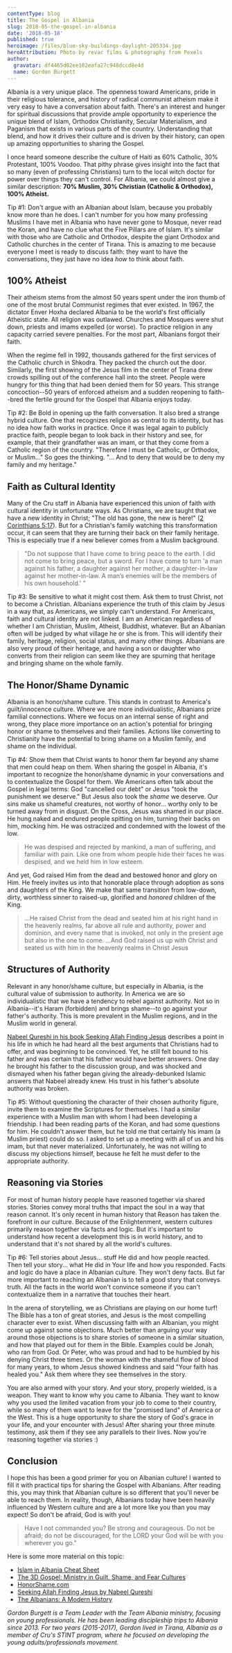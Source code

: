 ```yaml
---
contentType: blog
title: The Gospel in Albania
slug: 2018-05-the-gospel-in-albania
date: '2018-05-18'
published: true
heroimage: /files/blue-sky-buildings-daylight-205334.jpg
heroAttribution: Photo by revac films & photography from Pexels
author:
  gravatar: df4465d02ee102eafa27c948dccd8e4d
  name: Gordon Burgett
---
```

Albania is a very unique place.  The openness toward Americans, pride in their religious tolerance, and history of radical communist atheism make it very easy to have a conversation about faith.  There's an interest and hunger for spiritual discussions that provide ample opportunity to experience the unique blend of Islam, Orthodox Christianity, Secular Materialism, and Paganism that exists in various parts of the country.  Understanding that blend, and how it drives their culture and is driven by their history, can open up amazing opportunities to sharing the Gospel.

I once heard someone describe the culture of Haiti as 60% Catholic, 30% Protestant, 100% Voodoo.  That pithy phrase gives insight into the fact that so many (even of professing Christians) turn to the local witch doctor for power over things they can't control.  For Albania, we could almost give a similar description: **70% Muslim, 30% Christian (Catholic & Orthodox), 100% Atheist.**

<span class="callout">Tip #1: Don't argue with an Albanian about Islam, because you probably know more than he does.</span>
I can't number for you how many professing Muslims I have met in Albania who have never gone to Mosque, never read the Koran, and have no clue what the Five Pillars are of Islam.  It's similar with those who are Catholic and Orthodox, despite the giant Orthodox and Catholic churches in the center of Tirana.  This is amazing to me because everyone I meet is ready to discuss faith: they want to have the conversations, they just have no idea _how_ to think about faith.

## 100% Atheist

Their atheism stems from the almost 50 years spent under the iron thumb of one of the most brutal Communist regimes that ever existed.  In 1967, the dictator Enver Hoxha declared Albania to be the world's first officially Atheistic state.  All religion was outlawed.  Churches and Mosques were shut down, priests and imams expelled (or worse).  To practice religion in any capacity carried severe penalties.  For the most part, Albanians forgot their faith.

When the regime fell in 1992, thousands gathered for the first services of the Catholic church in Shkodra.  They packed the church out the door. Similarly, the first showing of the Jesus film in the center of Tirana drew crowds spilling out of the conference hall into the street.  People were hungry for this thing that had been denied them for 50 years.  This strange concoction--50 years of enforced atheism and a sudden reopening to faith--bred the fertile ground for the Gospel that Albania enjoys today.

<span class="callout">Tip #2: Be Bold in opening up the faith conversation.</span>
It also bred a strange hybrid culture.  One that recognizes religion as central to its identity, but has no idea how faith works in practice.  Once it was legal again to publicly practice faith, people began to look back in their history and see, for example, that their grandfather was an imam, or that they come from a Catholic region of the country.  "Therefore I must be Catholic, or Orthodox, or Muslim..." So goes the thinking.  "... And to deny that would be to deny my family and my heritage."

## Faith as Cultural Identity

Many of the Cru staff in Albania have experienced this union of faith with cultural identity in unfortunate ways.  As Christians, we are taught that we have a new identity in Christ; "The old has gone, the new is here!" ([2 Corinthians 5:17](http://biblehub.com/niv/2_corinthians/5.htm)).  But for a Christian's family watching this transformation occur, it can seem that they are turning their back on their family heritage.  This is especially true if a new believer comes from a Muslim background.

> "Do not suppose that I have come to bring peace to the earth. I did not come to 
> bring peace, but a sword. For I have come to turn 'a man against his father, a
> daughter against her mother,
> a daughter-in-law against her mother-in-law.  A man’s 
> enemies will be the members of his own household.' "

<span class="callout">Tip #3: Be sensitive to what it might cost them.  Ask them to trust Christ, not to become a Christian.</span>
Albanians experience the truth of this claim by Jesus in a way that, as Americans, we simply can't understand.  For Americans, faith and cultural identity are not linked.  I am an American regardless of whether I am Christian, Muslim, Atheist, Buddhist, whatever.  But an Albanian often will be judged by what village he or she is from.  This will identify their family, heritage, religion, social status, and many other things. Albanians are also very proud of their heritage, and having a son or daughter who converts from their religion can seem like they are spurning that heritage and bringing shame on the whole family.

## The Honor/Shame Dynamic

Albania is an honor/shame culture.  This stands in contrast to America's guilt/innocence culture. Where we are more individualistic, Albanians prize familial connections.  Where we focus on an internal sense of right and wrong, they place more importance on an action's potential for bringing honor or shame to themselves and their families.  Actions like converting to Christianity have the potential
to bring shame on a Muslim family, and shame on the individual.

<span class="callout">Tip #4: Show them that Christ wants to honor them far beyond any shame that men could heap on them.</span>
When sharing the gospel in Albania, it's important to recognize the honor/shame dynamic in your conversations and to contextualize the Gospel for them.  We Americans often talk about the Gospel in legal terms: God "cancelled our debt" or Jesus "took the punishment we deserve."  But Jesus also took the _shame_ we deserve. Our sins make us shameful creatures, not worthy of honor... worthy only to be turned away from
in disgust.  On the Cross, Jesus was shamed in our place.  He hung naked and endured people spitting on him, turning their backs on him, mocking him.  He was ostracized and condemned with the lowest of the low.

> He was despised and rejected by mankind, a man of suffering, and familiar with pain.
> Like one from whom people hide their faces he was despised, and we held him in low esteem.

  And yet, God raised Him from the dead and bestowed honor and glory on Him.  He freely invites us into that honorable place through adoption as sons and daughters of the King.  We make that same transition from low-down, dirty, worthless sinner to raised-up, glorified and _honored_ children of the King.

> ...He raised Christ from the dead and seated him at his right hand in the heavenly realms,
> far above all rule and authority, power and dominion, and every name that is invoked, not
> only in the present age but also in the one to come.
> ...And God raised us up with Christ and seated us with him in the heavenly realms in Christ Jesus

## Structures of Authority

Relevant in any honor/shame culture, but especially in Albania, is the cultural value of submission to authority.  In America we are so individualistic that we have a tendency to rebel against authority.  Not so in Albania--it's Haram (forbidden) and brings shame--to go against your father's authority.  This is more prevalent in the Muslim regions, and in the Muslim world in general.

[Nabeel Qureshi in his book Seeking Allah Finding Jesus](https://www.amazon.com/gp/product/0310515025)
describes a point in his life in which he had heard all the best arguments that Christians had to offer, and was beginning to be convinced.  Yet, he still felt bound to his father and was certain that his father would have better answers.  One day he brought his father to the discussion group, and was shocked and dismayed when his father began giving the already-debunked Islamic answers that Nabeel already knew.  His trust in his father's absolute authority was broken.

<span class="callout">Tip #5: Without questioning the character of their chosen
authority figure, invite them to examine the Scriptures for themselves.</span>
I had a similar experience with a Muslim man with whom I had been developing a 
friendship.  I had been reading parts of the Koran, and had some questions for him.
He couldn't answer them, but he told me that certainly his imam (a Muslim priest)
could do so.  I asked to set up a meeting with all of us and his imam, but that
never materialized.  Unfortunately, he was not willing to discuss my objections
himself, because he felt he must defer to the appropriate authority.

## Reasoning via Stories

For most of human history people have reasoned together via shared stories.  Stories
convey moral truths that impact the soul in a way that reason cannot.  It's only
recent in human history that Reason has taken the forefront in our culture.  Because of the Enlightenment, western cultures primarily reason together via facts and logic.
But it's important to understand how recent a development this is in world history,
and to understand that it's not shared by all the world's cultures.

<span class="callout">Tip #6: Tell stories about Jesus... stuff He did and how
people reacted.  Then tell your story... what He did in Your life and how you responded.</span>
Facts and logic do have a place in Albanian culture.  They won't deny facts.  But
far more important to reaching an Albanian is to tell a good story that conveys
truth.  All the facts in the world won't convince someone if you can't contextualize
them in a narrative that touches their heart.

In the arena of storytelling, we as Christians are playing on our home turf!  The Bible has a ton of great stories, and Jesus is the most compelling character ever to exist.  When discussing faith with an Albanian, you might come up against some objections.  Much better than arguing your way around those objections is to share stories of someone in a similar situation, and how that played out for them in the Bible.  Examples could be Jonah, who ran from God.  Or Peter, who was proud and had to be humbled by his denying Christ three times.  Or the woman with the shameful flow of blood for many years, to whom Jesus showed kindness and said "Your faith has healed you." Ask them where they see themselves in the story.

You are also armed with your story.  And your story, properly wielded, is a weapon.
They want to know why you came to Albania.  They want to know why you used the
limited vacation from your job to come to their country, while so many of them want to leave for the "promised land" of America or the West.  This is a huge opportunity to share the story of God's grace in your life, and your encounter with Jesus!  After sharing your three minute testimony, ask them if they see any parallels to their lives.  Now you're reasoning together via stories :)

## Conclusion

I hope this has been a good primer for you on Albanian culture!  I wanted to fill it with practical tips for sharing the Gospel with Albanians.  After reading this, you may think that Albanian culture is so different that you'll never be able to reach them.  In reality, though, Albanians today have been heavily influenced by Western culture and are a lot more like you than you may expect!  So don't be afraid,
God is with you!

> Have I not commanded you? Be strong and courageous. Do not be afraid; do not be
> discouraged, for the LORD your God will be with you wherever you go."

Here is some more material on this topic:

* [Islam in Albania Cheat Sheet](/files/islam_in_albania_cheat_sheet.pdf)
* [The 3D Gospel: Ministry in Guilt, Shame, and Fear Cultures](https://www.amazon.com/3D-Gospel-Ministry-Guilt-Cultures/dp/0692338012)
* [HonorShame.com](http://honorshame.com/)
* [Seeking Allah Finding Jesus by Nabeel Qureshi](https://www.amazon.com/gp/product/0310515025)
* [The Albanians: A Modern History](https://www.amazon.com/Albanians-Modern-History-Miranda-Vickers/dp/1780766955)

_Gordon Burgett is a Team Leader with the Team Albania ministry, focusing on young professionals. He has been leading discipleship trips to Albania since 2013. For two years (2015-2017), Gordon lived in Tirana, Albania as a member of Cru's STINT program, where he focused on developing the young adults/professionals movement._

